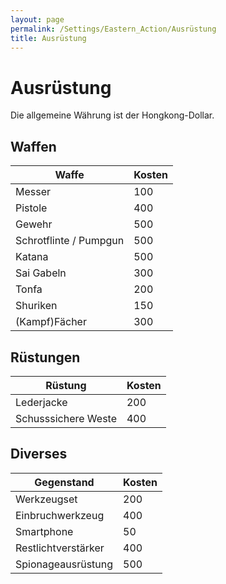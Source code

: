 ```yaml
---
layout: page
permalink: /Settings/Eastern_Action/Ausrüstung
title: Ausrüstung
---
```


# Ausrüstung

Die allgemeine Währung ist der Hongkong-Dollar.

## Waffen

<table>
<thead>
<tr><th>Waffe</th><th>Kosten</th></tr>
</thead>
<tbody>
<tr><td>Messer</td><td>100</td></tr>
<tr><td>Pistole</td><td>400</td></tr>
<tr><td>Gewehr</td><td>500</td></tr>
<tr><td>Schrotflinte / Pumpgun</td><td>500</td></tr>
<tr><td>Katana</td><td>500</td></tr>
<tr><td>Sai Gabeln</td><td>300</td></tr>
<tr><td>Tonfa</td><td>200</td></tr>
<tr><td>Shuriken</td><td>150</td></tr>
<tr><td>(Kampf)Fächer</td><td>300</td></tr>
</tbody>
</table>

## Rüstungen

<table>
<thead>
<tr><th>Rüstung</th><th>Kosten</th></tr>
</thead>
<tbody>
<tr><td>Lederjacke</td><td>200</td></tr>
<tr><td>Schusssichere Weste</td><td>400</td></tr>
</tbody>
</table>

## Diverses

<table>
<thead>
<tr><th>Gegenstand</th><th>Kosten</th></tr>
</thead>
<tbody>
<tr><td>Werkzeugset</td><td>200</td></tr>
<tr><td>Einbruchwerkzeug</td><td>400</td></tr>
<tr><td>Smartphone</td><td>50</td></tr>
<tr><td>Restlichtverstärker</td><td>400</td></tr>
<tr><td>Spionageausrüstung</td><td>500</td></tr>
</tbody>
</table>
